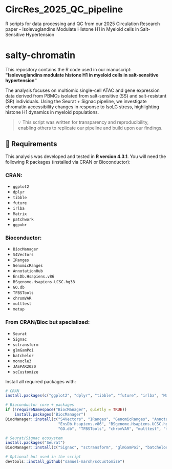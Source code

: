 # CircRes_2025_QC_pipeline
R scripts for data processing and QC from our 2025 Circulation Research paper - Isolevuglandins Modulate Histone H1 in Myeloid cells in Salt-Sensitive Hypertension

# salty-chromatin

This repository contains the R code used in our manuscript:  
**"Isolevuglandins modulate histone H1 in myeloid cells in salt-sensitive hypertension"**

The analysis focuses on multiomic single-cell ATAC and gene expression data derived from PBMCs isolated from salt-sensitive (SS) and salt-resistant (SR) individuals. Using the Seurat + Signac pipeline, we investigate chromatin accessibility changes in response to IsoLG stress, highlighting histone H1 dynamics in myeloid populations.

> 💡 This script was written for transparency and reproducibility, enabling others to replicate our pipeline and build upon our findings.

## 🔧 Requirements

This analysis was developed and tested in **R version 4.3.1**. You will need the following R packages (installed via CRAN or Bioconductor):

### CRAN:
- `ggplot2`
- `dplyr`
- `tibble`
- `future`
- `irlba`
- `Matrix`
- `patchwork`
- `ggpubr`

### Bioconductor:
- `BiocManager`
- `S4Vectors`
- `IRanges`
- `GenomicRanges`
- `AnnotationHub`
- `EnsDb.Hsapiens.v86`
- `BSgenome.Hsapiens.UCSC.hg38`
- `GO.db`
- `TFBSTools`
- `chromVAR`
- `multtest`
- `metap`

### From CRAN/Bioc but specialized:
- `Seurat`
- `Signac`
- `sctransform`
- `glmGamPoi`
- `batchelor`
- `monocle3`
- `JASPAR2020`
- `scCustomize`

Install all required packages with:

```r
# CRAN
install.packages(c("ggplot2", "dplyr", "tibble", "future", "irlba", "Matrix", "patchwork", "ggpubr"))

# Bioconductor core + packages
if (!requireNamespace("BiocManager", quietly = TRUE))
    install.packages("BiocManager")
BiocManager::install(c("S4Vectors", "IRanges", "GenomicRanges", "AnnotationHub",
                       "EnsDb.Hsapiens.v86", "BSgenome.Hsapiens.UCSC.hg38",
                       "GO.db", "TFBSTools", "chromVAR", "multtest", "metap"))

# Seurat/Signac ecosystem
install.packages("Seurat")
BiocManager::install(c("Signac", "sctransform", "glmGamPoi", "batchelor", "monocle3", "JASPAR2020"))

# Optional but used in the script
devtools::install_github("samuel-marsh/scCustomize")
